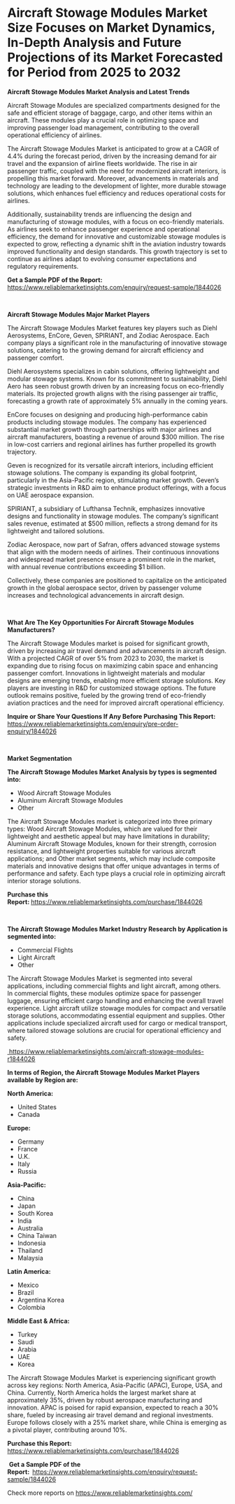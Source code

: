 <p><h1>Aircraft Stowage Modules Market Size Focuses on Market Dynamics, In-Depth Analysis and Future Projections of its Market Forecasted for Period from 2025 to 2032</h1></p><p><strong>Aircraft Stowage Modules Market Analysis and Latest Trends</strong></p>
<p><p>Aircraft Stowage Modules are specialized compartments designed for the safe and efficient storage of baggage, cargo, and other items within an aircraft. These modules play a crucial role in optimizing space and improving passenger load management, contributing to the overall operational efficiency of airlines.</p><p>The Aircraft Stowage Modules Market is anticipated to grow at a CAGR of 4.4% during the forecast period, driven by the increasing demand for air travel and the expansion of airline fleets worldwide. The rise in air passenger traffic, coupled with the need for modernized aircraft interiors, is propelling this market forward. Moreover, advancements in materials and technology are leading to the development of lighter, more durable stowage solutions, which enhances fuel efficiency and reduces operational costs for airlines.</p><p>Additionally, sustainability trends are influencing the design and manufacturing of stowage modules, with a focus on eco-friendly materials. As airlines seek to enhance passenger experience and operational efficiency, the demand for innovative and customizable stowage modules is expected to grow, reflecting a dynamic shift in the aviation industry towards improved functionality and design standards. This growth trajectory is set to continue as airlines adapt to evolving consumer expectations and regulatory requirements.</p></p>
<p><strong>Get a Sample PDF of the Report:&nbsp;</strong> <a href="https://www.reliablemarketinsights.com/enquiry/request-sample/1844026?utm_campaign=2013&utm_medium=2&utm_source=Github&utm_content=ia&utm_term=28022025&utm_id=aircraft-stowage-modules">https://www.reliablemarketinsights.com/enquiry/request-sample/1844026</a></p>
<p>&nbsp;</p>
<p><strong>Aircraft Stowage Modules Major Market Players</strong></p>
<p><p>The Aircraft Stowage Modules Market features key players such as Diehl Aerosystems, EnCore, Geven, SPIRIANT, and Zodiac Aerospace. Each company plays a significant role in the manufacturing of innovative stowage solutions, catering to the growing demand for aircraft efficiency and passenger comfort.</p><p>Diehl Aerosystems specializes in cabin solutions, offering lightweight and modular stowage systems. Known for its commitment to sustainability, Diehl Aero has seen robust growth driven by an increasing focus on eco-friendly materials. Its projected growth aligns with the rising passenger air traffic, forecasting a growth rate of approximately 5% annually in the coming years.</p><p>EnCore focuses on designing and producing high-performance cabin products including stowage modules. The company has experienced substantial market growth through partnerships with major airlines and aircraft manufacturers, boasting a revenue of around $300 million. The rise in low-cost carriers and regional airlines has further propelled its growth trajectory.</p><p>Geven is recognized for its versatile aircraft interiors, including efficient stowage solutions. The company is expanding its global footprint, particularly in the Asia-Pacific region, stimulating market growth. Geven’s strategic investments in R&D aim to enhance product offerings, with a focus on UAE aerospace expansion.</p><p>SPIRIANT, a subsidiary of Lufthansa Technik, emphasizes innovative designs and functionality in stowage modules. The company’s significant sales revenue, estimated at $500 million, reflects a strong demand for its lightweight and tailored solutions.</p><p>Zodiac Aerospace, now part of Safran, offers advanced stowage systems that align with the modern needs of airlines. Their continuous innovations and widespread market presence ensure a prominent role in the market, with annual revenue contributions exceeding $1 billion.</p><p>Collectively, these companies are positioned to capitalize on the anticipated growth in the global aerospace sector, driven by passenger volume increases and technological advancements in aircraft design.</p></p>
<p>&nbsp;</p>
<p><strong>What Are The Key Opportunities For Aircraft Stowage Modules Manufacturers?</strong></p>
<p><p>The Aircraft Stowage Modules market is poised for significant growth, driven by increasing air travel demand and advancements in aircraft design. With a projected CAGR of over 5% from 2023 to 2030, the market is expanding due to rising focus on maximizing cabin space and enhancing passenger comfort. Innovations in lightweight materials and modular designs are emerging trends, enabling more efficient storage solutions. Key players are investing in R&D for customized stowage options. The future outlook remains positive, fueled by the growing trend of eco-friendly aviation practices and the need for improved aircraft operational efficiency.</p></p>
<p><strong>Inquire or Share Your Questions If Any Before Purchasing This Report:</strong> <a href="https://www.reliablemarketinsights.com/enquiry/pre-order-enquiry/1844026?utm_campaign=2013&utm_medium=2&utm_source=Github&utm_content=ia&utm_term=28022025&utm_id=aircraft-stowage-modules">https://www.reliablemarketinsights.com/enquiry/pre-order-enquiry/1844026</a></p>
<p>&nbsp;</p>
<p><strong>Market Segmentation</strong></p>
<p><strong>The Aircraft Stowage Modules Market Analysis by types is segmented into:</strong></p>
<p><ul><li>Wood Aircraft Stowage Modules</li><li>Aluminum Aircraft Stowage Modules</li><li>Other</li></ul></p>
<p><p>The Aircraft Stowage Modules market is categorized into three primary types: Wood Aircraft Stowage Modules, which are valued for their lightweight and aesthetic appeal but may have limitations in durability; Aluminum Aircraft Stowage Modules, known for their strength, corrosion resistance, and lightweight properties suitable for various aircraft applications; and Other market segments, which may include composite materials and innovative designs that offer unique advantages in terms of performance and safety. Each type plays a crucial role in optimizing aircraft interior storage solutions.</p></p>
<p><strong>Purchase this Report:&nbsp;</strong><a href="https://www.reliablemarketinsights.com/purchase/1844026?utm_campaign=2013&utm_medium=2&utm_source=Github&utm_content=ia&utm_term=28022025&utm_id=aircraft-stowage-modules">https://www.reliablemarketinsights.com/purchase/1844026</a></p>
<p>&nbsp;</p>
<p><strong>The Aircraft Stowage Modules Market Industry Research by Application is segmented into:</strong></p>
<p><ul><li>Commercial Flights</li><li>Light Aircraft</li><li>Other</li></ul></p>
<p><p>The Aircraft Stowage Modules Market is segmented into several applications, including commercial flights and light aircraft, among others. In commercial flights, these modules optimize space for passenger luggage, ensuring efficient cargo handling and enhancing the overall travel experience. Light aircraft utilize stowage modules for compact and versatile storage solutions, accommodating essential equipment and supplies. Other applications include specialized aircraft used for cargo or medical transport, where tailored stowage solutions are crucial for operational efficiency and safety.</p></p>
<p><a href="https://www.reliablemarketinsights.com/aircraft-stowage-modules-r1844026?utm_campaign=2013&utm_medium=2&utm_source=Github&utm_content=ia&utm_term=28022025&utm_id=aircraft-stowage-modules">&nbsp;https://www.reliablemarketinsights.com/aircraft-stowage-modules-r1844026</a></p>
<p><strong>In terms of Region, the Aircraft Stowage Modules Market Players available by Region are:</strong></p>
<p>
    <p> <strong> North America: </strong>
        <ul>
            <li>United States</li>
            <li>Canada</li>
        </ul>
        </p> 
    <p> <strong> Europe: </strong>
        <ul>
            <li>Germany</li>
            <li>France</li>
            <li>U.K.</li>
            <li>Italy</li>
            <li>Russia</li>
        </ul>
        </p> 
    <p> <strong> Asia-Pacific: </strong>
        <ul>
            <li>China</li>
            <li>Japan</li>
            <li>South Korea</li>
            <li>India</li>
            <li>Australia</li>
            <li>China Taiwan</li>
            <li>Indonesia</li>
            <li>Thailand</li>
            <li>Malaysia</li>
        </ul>
        </p> 
    <p> <strong> Latin America: </strong>
        <ul>
            <li>Mexico</li>
            <li>Brazil</li>
            <li>Argentina Korea</li>
            <li>Colombia</li>
        </ul>
        </p> 
    <p> <strong> Middle East & Africa: </strong>
        <ul>
            <li>Turkey</li>
            <li>Saudi</li>
            <li>Arabia</li>
            <li>UAE</li>
            <li>Korea</li>
        </ul>
    </p>
    </p>
<p><p>The Aircraft Stowage Modules Market is experiencing significant growth across key regions: North America, Asia-Pacific (APAC), Europe, USA, and China. Currently, North America holds the largest market share at approximately 35%, driven by robust aerospace manufacturing and innovation. APAC is poised for rapid expansion, expected to reach a 30% share, fueled by increasing air travel demand and regional investments. Europe follows closely with a 25% market share, while China is emerging as a pivotal player, contributing around 10%.</p></p>
<p><strong>Purchase this Report: </strong><a href="https://www.reliablemarketinsights.com/purchase/1844026?utm_campaign=2013&utm_medium=2&utm_source=Github&utm_content=ia&utm_term=28022025&utm_id=aircraft-stowage-modules">https://www.reliablemarketinsights.com/purchase/1844026</a></p>
<p>&nbsp;<strong>Get a Sample PDF of the Report:&nbsp;&nbsp;</strong><a href="https://www.reliablemarketinsights.com/enquiry/request-sample/1844026?utm_campaign=2013&utm_medium=2&utm_source=Github&utm_content=ia&utm_term=28022025&utm_id=aircraft-stowage-modules">https://www.reliablemarketinsights.com/enquiry/request-sample/1844026</a></p>
<p><strong></strong></p>
<p>Check more reports on <a href="https://www.reliablemarketinsights.com/?utm_campaign=2013&utm_medium=2&utm_source=Github&utm_content=ia&utm_term=28022025&utm_id=aircraft-stowage-modules">https://www.reliablemarketinsights.com/</a></p>